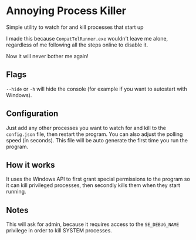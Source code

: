 # Annoying Process Killer
Simple utility to watch for and kill processes that start up

I made this because `CompatTelRunner.exe` wouldn't leave me alone, regardless of me following all the steps online to disable it.

Now it will never bother me again!

## Flags
`--hide` or `-h` will hide the console (for example if you want to autostart with Windows).

## Configuration
Just add any other processes you want to watch for and kill to the `config.json` file, then restart the program. You can also adjust the polling speed (in seconds). This file will be auto generate the first time you run the program.

## How it works
It uses the Windows API to first grant special permissions to the program so it can kill privileged processes, then secondly kills them when they start running.

## Notes
This will ask for admin, because it requires access to the `SE_DEBUG_NAME` privilege in order to kill SYSTEM processes.
